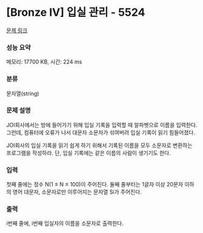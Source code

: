 # [Bronze IV] 입실 관리 - 5524 

[문제 링크](https://www.acmicpc.net/problem/5524) 

### 성능 요약

메모리: 17700 KB, 시간: 224 ms

### 분류

문자열(string)

### 문제 설명

<p>JOI회사에서는 방에 들어가기 위해 입실 기록을 입력할 때 알파벳으로 이름을 입력한다. 그런데, 컴퓨터에 오류가 나서 대문자 소문자가 섞여버려 입실 기록이 읽기 힘들어졌다.</p>

<p>JOI회사의 입실 기록을 읽기 쉽게 하기 위해서 기록된 이름을 모두 소문자로 변환하는 프로그램을 작성하라. 단, 입실 기록에는 같은 이름의 사람이 생기기도 한다.</p>

### 입력 

 <p>첫째 줄에는 정수 N(1 ≤ N ≤ 100)이 주어진다. 둘째 줄부터는 1글자 이상 20문자 이하의 영어 대문자, 소문자로만 이루어지는 문자열 Si가 주어진다.</p>

### 출력 

 <p>i번째 줄에, i번째 입실자의 이름을 소문자로 출력한다.</p>

